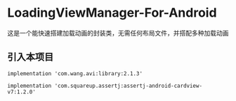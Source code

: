 # LoadingViewManager-For-Android

这是一个能快速搭建加载动画的封装类，无需任何布局文件，并搭配多种加载动画

## 引入本项目

  ```
  implementation 'com.wang.avi:library:2.1.3'
  ```
  
  ```
  implementation 'com.squareup.assertj:assertj-android-cardview-v7:1.2.0'
  ```
